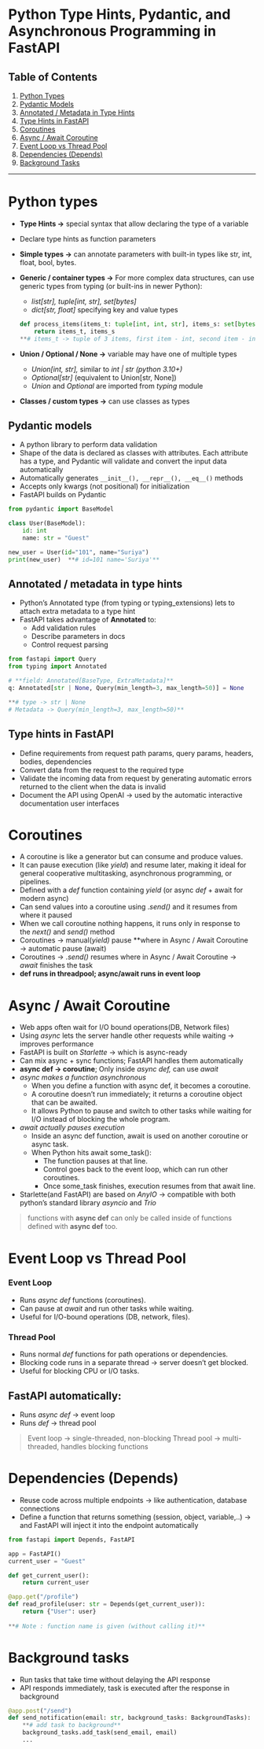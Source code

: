 # Python Type Hints, Pydantic, and Asynchronous Programming in FastAPI

## Table of Contents

1. [Python Types](#python-types)
2. [Pydantic Models](#pydantic-models)
3. [Annotated / Metadata in Type Hints](#annotated--metadata-in-type-hints)
4. [Type Hints in FastAPI](#type-hints-in-fastapi)
5. [Coroutines](#coroutines)
6. [Async / Await Coroutine](#async--await-coroutine)
7. [Event Loop vs Thread Pool](#event-loop-vs-thread-pool)
8. [Dependencies (Depends)](#dependencies-depends)
9. [Background Tasks](#background-tasks)

---

# Python types

- **Type Hints →** special syntax that allow declaring the type of a variable
- Declare type hints as function parameters
- **Simple types →** can annotate parameters with built-in types like str, int, float, bool, bytes.
- **Generic / container types →** For more complex data structures, can use generic types from typing (or built-ins in newer Python):
    - *list[str], tuple[int, str], set[bytes]*
    - *dict[str, float]* specifying key and value types
    
    ```python
    def process_items(items_t: tuple[int, int, str], items_s: set[bytes]):
    	return items_t, items_s     
    **# items_t -> tuple of 3 items, first item - int, second item - int, third - str** 
    ```
    
- **Union / Optional / None →** variable may have one of multiple types
    - *Union[int, str],* similar to *int | str (python 3.10+)*
    - *Optional[str]* (equivalent to Union[str, None])
    - *Union* and *Optional* are imported from *typing* module
- **Classes / custom types →** can use classes as types

## **Pydantic models**

- A python library to perform data validation
- Shape of the data is declared as classes with attributes. Each attribute has a type, and Pydantic will validate and convert the input data automatically
- Automatically generates `__init__(), __repr__(), __eq__()` methods
- Accepts only kwargs (not positional) for initialization
- FastAPI builds on Pydantic

```python
from pydantic import BaseModel

class User(BaseModel):
    id: int
    name: str = "Guest"

new_user = User(id="101", name="Suriya")
print(new_user)  **# id=101 name='Suriya'**
```

## **Annotated / metadata in type hints**

- Python’s Annotated type (from typing or typing_extensions) lets to attach extra metadata to a type hint
- FastAPI takes advantage of **Annotated** to:
    - Add validation rules
    - Describe parameters in docs
    - Control request parsing

```python
from fastapi import Query
from typing import Annotated

# **field: Annotated[BaseType, ExtraMetadata]**
q: Annotated[str | None, Query(min_length=3, max_length=50)] = None

**# type -> str | None
# Metadata -> Query(min_length=3, max_length=50)**
```

## Type hints in FastAPI

- Define requirements from request path params, query params, headers, bodies, dependencies
- Convert data from the request to the required type
- Validate the incoming data from request by generating automatic errors returned to the client when the data is invalid
- Document the API using OpenAI → used by the automatic interactive documentation user interfaces


# Coroutines

- A coroutine is like a generator but can consume and produce values.
- It can pause execution (like *yield*) and resume later, making it ideal for general cooperative multitasking, asynchronous programming, or pipelines.
- Defined with a *def* function containing *yield* (or async *def* + await for modern async)
- Can send values into a coroutine using .*send()* and it resumes from where it paused
- When we call coroutine nothing happens, it runs only in response to the *next()* and *send()* method
- Coroutines → manual(*yield)* pause **where in Async / Await Coroutine → automatic pause (await)
- Coroutines → *.send()*  resumes where in Async / Await Coroutine → *await* finishes the task
- **def runs in threadpool; async/await runs in event loop**

# Async / Await Coroutine

- Web apps often wait for I/O bound operations(DB, Network files)
- Using *async* lets the server handle other requests while waiting → improves performance
- FastAPI is built on *Starlette* → which is async-ready
- Can mix async + sync functions; FastAPI handles them automatically
- **async def → coroutine**; Only inside *async def,* can use *await*
- *async makes a function asynchronous*
    - When you define a function with async def, it becomes a coroutine.
    - A coroutine doesn’t run immediately; it returns a coroutine object that can be awaited.
    - It allows Python to pause and switch to other tasks while waiting for I/O instead of blocking the whole program.
- *await actually pauses execution*
    - Inside an async def function, await is used on another coroutine or async task.
    - When Python hits await some_task():
        - The function pauses at that line.
        - Control goes back to the event loop, which can run other coroutines.
        - Once some_task finishes, execution resumes from that await line.
- Starlette(and FastAPI) are based on *AnyIO* → compatible with both python’s standard library *asyncio* and *Trio*

> functions with **async def** can only be called inside of functions defined with **async def** too.
> 

# Event Loop vs Thread Pool

### Event Loop

- Runs *async def* functions (coroutines).
- Can pause at *await* and run other tasks while waiting.
- Useful for I/O-bound operations (DB, network, files).

### Thread Pool

- Runs normal *def* functions for path operations or dependencies.
- Blocking code runs in a separate thread → server doesn’t get blocked.
- Useful for blocking CPU or I/O tasks.

## FastAPI automatically:

- Runs *async def* → event loop
- Runs *def* → thread pool

> Event loop → single-threaded, non-blocking
Thread pool → multi-threaded, handles blocking functions
> 

# Dependencies (Depends)

- Reuse code across multiple endpoints → like authentication, database connections
- Define a function that returns something (session, object, variable,..) → and FastAPI will inject it into the endpoint automatically

```python
from fastapi import Depends, FastAPI

app = FastAPI()
current_user = "Guest"

def get_current_user():
    return current_user

@app.get("/profile")
def read_profile(user: str = Depends(get_current_user)):
    return {"User": user}
    
**# Note : function name is given (without calling it)**
```

# Background tasks

- Run tasks that take time without delaying the API response
- API responds immediately, task is executed after the response in background

```python
@app.post("/send")
def send_notification(email: str, background_tasks: BackgroundTasks):
    **# add task to background**
    background_tasks.add_task(send_email, email)
    ...
```
